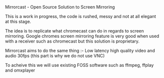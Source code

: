 Mirrorcast - Open Source Solution to Screen Mirroring

This is a work in progress, the code is rushed, messy and not at all elegant at this stage.

The idea is to replicate what chromecast can do in regards to screen mirroring. 
Google chromes screen mirroring feature is very good when used with a receiver such as chromecast but this solution is proprietary.

Mirrorcast aims to do the same thing :-
	Low latency
	high quality video and audio 30fps (this part is why we do not use VNC)

To acheive this we will use existing FOSS software such as ffmpeg, ffplay and omxplayer	
